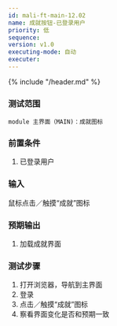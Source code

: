 ```yaml
---
id: mali-ft-main-12.02
name: 成就按钮-已登录用户
priority: 低
sequence: 
version: v1.0
executing-mode: 自动
executer: 
---
```


{% include "/header.md" %}

### 测试范围
    module 主界面（MAIN)：成就图标
### 前置条件
1. 已登录用户

### 输入
鼠标点击／触摸“成就”图标

### 预期输出
1. 加载成就界面

### 测试步骤
1. 打开浏览器，导航到主界面
2. 登录
3. 点击／触摸“成就”图标
4. 察看界面变化是否和预期一致
